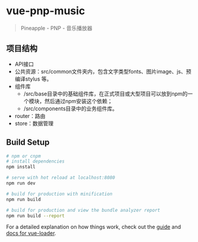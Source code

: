 # vue-pnp-music

> Pineapple - PNP - 音乐播放器

## 项目结构

- API接口
- 公共资源：src/common文件夹内，包含文字类型fonts、图片image、js、预编译stylus 等。
- 组件库
  - /src/base目录中的基础组件库，在正式项目或大型项目可以放到npm的一个模块，然后通过npm安装这个依赖；
  - /src/components目录中的业务组件库。
- router：路由
- store：数据管理

## Build Setup

``` bash
# npm or cnpm
# install dependencies
npm install

# serve with hot reload at localhost:8080
npm run dev

# build for production with minification
npm run build

# build for production and view the bundle analyzer report
npm run build --report
```

For a detailed explanation on how things work, check out the [guide](http://vuejs-templates.github.io/webpack/) and [docs for vue-loader](http://vuejs.github.io/vue-loader).
